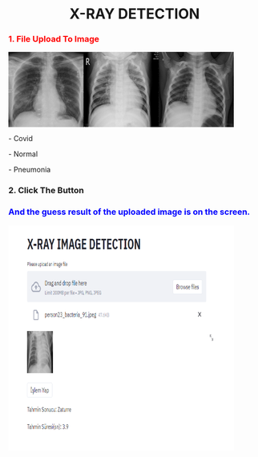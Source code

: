 

<h1 align="center">X-RAY DETECTION</h1>
<h3 style="color:red">1. File Upload To Image</h3>	
<div class="row" style="width:100%">
<img  align="left" width="150" height="150"  src="https://github.com/almazfaruk/X-Ray_Detection/blob/master/img/e.jpeg"  alt="Covid">
<img  align="center" width="150" height="150"  src="https://github.com/almazfaruk/X-Ray_Detection/blob/master/img/NORMAL%20(1341).png"  alt="Normal">
<img  align="left" width="150" height="150"  src="https://github.com/almazfaruk/X-Ray_Detection/blob/master/img/Viral%20Pneumonia%20(1345).png"  alt="Pneumonia">
<p>- Covid</p>
<p>- Normal</p>
<p>- Pneumonia</p> 
</div>
 
<h3 align="left">2. Click The Button</h1>  
<h3 align="left" style="color:blue">And the guess result of the uploaded image is on the screen.</h3>
<img  align="left" width="450" height="450"  src="https://github.com/almazfaruk/X-Ray_Detection/blob/master/img/Predict.png"  alt="Predict">

